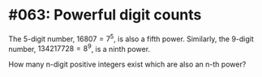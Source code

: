 # #063: Powerful digit counts

The 5-digit number, $16807=7^5$, is also a fifth power. Similarly, the 9-digit number, $134217728=8^9$, is a ninth power.

How many n-digit positive integers exist which are also an n-th power?